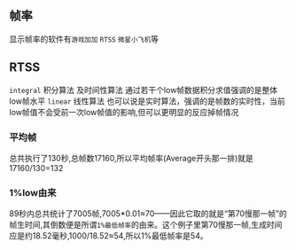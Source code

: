 

## 帧率
显示帧率的软件有`游戏加加` `RTSS` `微星小飞机`等

## RTSS
`integral` 积分算法 及时间性算法 通过若干个low帧数据积分求值强调的是整体low帧水平
`linear` 线性算法 也可以说是实时算法，强调的是帧数的实时性，当前low帧值不会受前一次low帧值的影响,但可以更明显的反应掉帧情况


### 平均帧
总共执行了130秒,总帧数17160,所以平均帧率(Average开头那一排)就是17160/130=132

### 1%low由来

89秒内总共统计了7005帧,7005*0.01≈70——因此它取的就是“第70慢那一帧”的帧生时间,其倒数便是所谓`1%最低帧率`的由来。这个例子里第70慢那一帧,生成时间应是约18.52毫秒,1000/18.52≈54,所以1%最低帧率是54。


